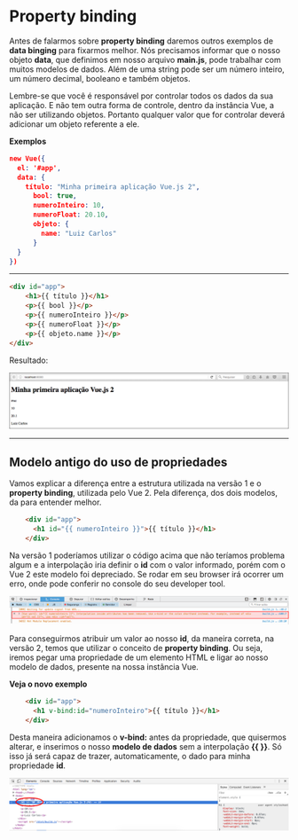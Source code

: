 # Property binding

Antes de falarmos sobre **property binding** daremos outros exemplos de **data binging** para fixarmos melhor. Nós precisamos informar que o nosso objeto **data**, que definimos em nosso arquivo **main.js**, pode trabalhar com muitos modelos de dados. Além de uma string pode ser um número inteiro, um número decimal, booleano e também objetos.

Lembre-se que você é responsável por controlar todos os dados da sua aplicação. E não tem outra forma de controle, dentro da instância Vue, a não ser utilizando objetos. Portanto qualquer valor que for controlar deverá adicionar um objeto referente a ele.

**Exemplos**

```json
new Vue({
  el: '#app',
  data: {
    título: "Minha primeira aplicação Vue.js 2",
      bool: true,
      numeroInteiro: 10,
      numeroFloat: 20.10,
      objeto: {
        name: "Luiz Carlos"
      }
  }
})
```

***

```html
<div id="app">
    <h1>{{ título }}</h1>
    <p>{{ bool }}</p>
    <p>{{ numeroInteiro }}</p>
    <p>{{ numeroFloat }}</p>
    <p>{{ objeto.name }}</p>
</div>
```

Resultado:

![Vue Content App 1](./images/vue-content-app1.png "Vue Content App 1")

***

## Modelo antigo do uso de propriedades

Vamos explicar a diferença entre a estrutura utilizada na versão 1 e o **property binding**, utilizada pelo Vue 2. Pela diferença, dos dois modelos, da para entender melhor.

```html
    <div id="app">
      <h1 id="{{ numeroInteiro }}">{{ título }}</h1>
    </div>
```

Na versão 1 poderíamos utilizar o código acima que não teríamos problema algum e a interpolação iria definir o **id** com o valor informado, porém com o Vue 2 este modelo foi depreciado. Se rodar em seu browser irá ocorrer um erro, onde pode conferir no console do seu developer tool.

![Vue Property Error](./images/vue-property-error.png "Vue Property Error")

Para conseguirmos atribuir um valor ao nosso **id**, da maneira correta, na versão 2, temos que utilizar o conceito de **property binding**. Ou seja, iremos pegar uma propriedade de um elemento HTML e ligar ao nosso modelo de dados, presente na nossa instância Vue.

**Veja o novo exemplo**

```html
    <div id="app">
      <h1 v-bind:id="numeroInteiro">{{ título }}</h1>
    </div>
```

Desta maneira adicionamos o **v-bind:** antes da propriedade, que quisermos alterar, e inserimos o nosso **modelo de dados** sem a interpolação **{{ }}**. Só isso já será capaz de trazer, automaticamente, o dado para minha propriedade **id**.

![Vue Property Ok](./images/vue-property-ok.png "Vue Property Ok")





